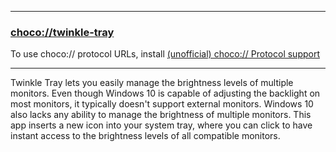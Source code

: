 
---
### [choco://twinkle-tray](choco://twinkle-tray)
To use choco:// protocol URLs, install [(unofficial) choco:// Protocol support ](https://chocolatey.org/packages/choco-protocol-support)

---

Twinkle Tray lets you easily manage the brightness levels of multiple monitors. Even though Windows 10 is capable of adjusting the backlight on most monitors, it typically doesn't support external monitors. Windows 10 also lacks any ability to manage the brightness of multiple monitors. This app inserts a new icon into your system tray, where you can click to have instant access to the brightness levels of all compatible monitors.